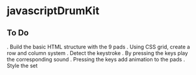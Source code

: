 # javascriptDrumKit
## To Do
. Build the basic HTML structure with the 9 pads
. Using CSS grid, create a row and column system
. Detect the keystroke
. By pressing the keys play the corresponding sound
. Pressing the keys add animation to the pads
. Style the set
